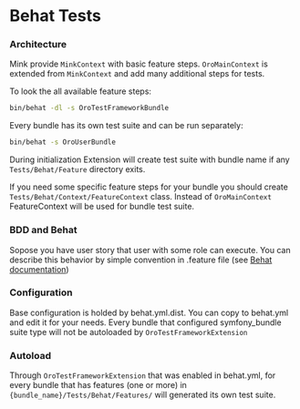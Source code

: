 # Behat Tests

### Architecture

Mink provide ```MinkContext``` with basic feature steps.
```OroMainContext``` is extended from ```MinkContext``` and add many additional steps for tests.

To look the all available feature steps:

```bash
bin/behat -dl -s OroTestFrameworkBundle
```

Every bundle has its own test suite and can be run separately:

 ```bash
 bin/behat -s OroUserBundle
 ```

During initialization Extension will create test suite with bundle name if any ```Tests/Behat/Feature``` directory exits.

If you need some specific feature steps for your bundle you should create ```Tests/Behat/Context/FeatureContext``` class.
Instead of ```OroMainContext``` FeatureContext will be used for bundle test suite.


### BDD and Behat

Sopose you have user story that user with some role can execute.
You can describe this behavior by simple convention in .feature file (see [Behat documentation](http://docs.behat.org/en/v3.0/))


### Configuration

Base configuration is holded by behat.yml.dist.
You can copy to behat.yml and edit it for your needs.
Every bundle that configured symfony_bundle suite type will not be autoloaded by ```OroTestFrameworkExtension```


### Autoload
Through ```OroTestFrameworkExtension``` that was enabled in behat.yml, for every bundle that has features (one or more) in ```{bundle_name}/Tests/Behat/Features/``` will generated its own test suite.
